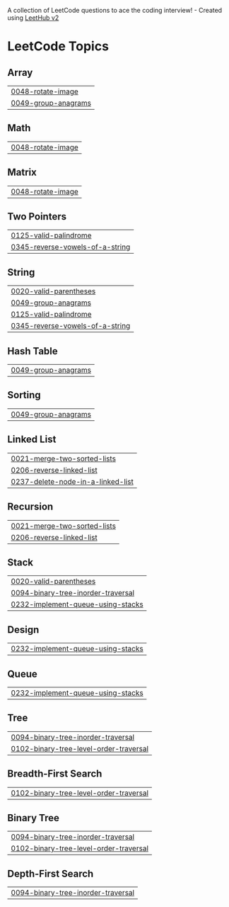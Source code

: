 A collection of LeetCode questions to ace the coding interview! - Created using [LeetHub v2](https://github.com/arunbhardwaj/LeetHub-2.0)
<!---LeetCode Topics Start-->
# LeetCode Topics
## Array
|  |
| ------- |
| [0048-rotate-image](https://github.com/Tiru2002/leetcode/tree/master/0048-rotate-image) |
| [0049-group-anagrams](https://github.com/Tiru2002/leetcode/tree/master/0049-group-anagrams) |
## Math
|  |
| ------- |
| [0048-rotate-image](https://github.com/Tiru2002/leetcode/tree/master/0048-rotate-image) |
## Matrix
|  |
| ------- |
| [0048-rotate-image](https://github.com/Tiru2002/leetcode/tree/master/0048-rotate-image) |
## Two Pointers
|  |
| ------- |
| [0125-valid-palindrome](https://github.com/Tiru2002/leetcode/tree/master/0125-valid-palindrome) |
| [0345-reverse-vowels-of-a-string](https://github.com/Tiru2002/leetcode/tree/master/0345-reverse-vowels-of-a-string) |
## String
|  |
| ------- |
| [0020-valid-parentheses](https://github.com/Tiru2002/leetcode/tree/master/0020-valid-parentheses) |
| [0049-group-anagrams](https://github.com/Tiru2002/leetcode/tree/master/0049-group-anagrams) |
| [0125-valid-palindrome](https://github.com/Tiru2002/leetcode/tree/master/0125-valid-palindrome) |
| [0345-reverse-vowels-of-a-string](https://github.com/Tiru2002/leetcode/tree/master/0345-reverse-vowels-of-a-string) |
## Hash Table
|  |
| ------- |
| [0049-group-anagrams](https://github.com/Tiru2002/leetcode/tree/master/0049-group-anagrams) |
## Sorting
|  |
| ------- |
| [0049-group-anagrams](https://github.com/Tiru2002/leetcode/tree/master/0049-group-anagrams) |
## Linked List
|  |
| ------- |
| [0021-merge-two-sorted-lists](https://github.com/Tiru2002/leetcode/tree/master/0021-merge-two-sorted-lists) |
| [0206-reverse-linked-list](https://github.com/Tiru2002/leetcode/tree/master/0206-reverse-linked-list) |
| [0237-delete-node-in-a-linked-list](https://github.com/Tiru2002/leetcode/tree/master/0237-delete-node-in-a-linked-list) |
## Recursion
|  |
| ------- |
| [0021-merge-two-sorted-lists](https://github.com/Tiru2002/leetcode/tree/master/0021-merge-two-sorted-lists) |
| [0206-reverse-linked-list](https://github.com/Tiru2002/leetcode/tree/master/0206-reverse-linked-list) |
## Stack
|  |
| ------- |
| [0020-valid-parentheses](https://github.com/Tiru2002/leetcode/tree/master/0020-valid-parentheses) |
| [0094-binary-tree-inorder-traversal](https://github.com/Tiru2002/leetcode/tree/master/0094-binary-tree-inorder-traversal) |
| [0232-implement-queue-using-stacks](https://github.com/Tiru2002/leetcode/tree/master/0232-implement-queue-using-stacks) |
## Design
|  |
| ------- |
| [0232-implement-queue-using-stacks](https://github.com/Tiru2002/leetcode/tree/master/0232-implement-queue-using-stacks) |
## Queue
|  |
| ------- |
| [0232-implement-queue-using-stacks](https://github.com/Tiru2002/leetcode/tree/master/0232-implement-queue-using-stacks) |
## Tree
|  |
| ------- |
| [0094-binary-tree-inorder-traversal](https://github.com/Tiru2002/leetcode/tree/master/0094-binary-tree-inorder-traversal) |
| [0102-binary-tree-level-order-traversal](https://github.com/Tiru2002/leetcode/tree/master/0102-binary-tree-level-order-traversal) |
## Breadth-First Search
|  |
| ------- |
| [0102-binary-tree-level-order-traversal](https://github.com/Tiru2002/leetcode/tree/master/0102-binary-tree-level-order-traversal) |
## Binary Tree
|  |
| ------- |
| [0094-binary-tree-inorder-traversal](https://github.com/Tiru2002/leetcode/tree/master/0094-binary-tree-inorder-traversal) |
| [0102-binary-tree-level-order-traversal](https://github.com/Tiru2002/leetcode/tree/master/0102-binary-tree-level-order-traversal) |
## Depth-First Search
|  |
| ------- |
| [0094-binary-tree-inorder-traversal](https://github.com/Tiru2002/leetcode/tree/master/0094-binary-tree-inorder-traversal) |
<!---LeetCode Topics End-->